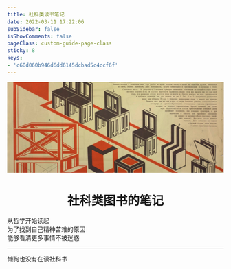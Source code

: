 ```yaml
---
title: 社科类读书笔记
date: 2022-03-11 17:22:06
subSidebar: false
isShowComments: false
pageClass: custom-guide-page-class
sticky: 8
keys:
- 'c60d060b946d6dd6145dcbad5c4ccf6f'
---
```


![](./static/social1.jpg)

<div align="center"><h1><strong>社科类图书的笔记</strong></h1></div>  

从哲学开始读起  
为了找到自己精神苦难的原因  
能够看清更多事情不被迷惑  

----------
懒狗也没有在读社科书